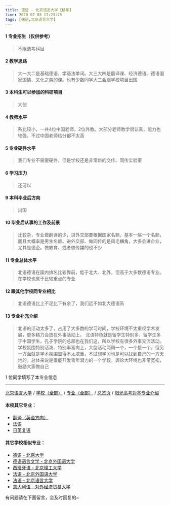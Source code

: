 ```yaml
---
title: 德语 - 北京语言大学【精华】
time: 2020-07-08 17:23:25
tags: [德语,北京语言大学]
---
```

#### 1 专业招生（仅供参考）  
> 不限选考科目 


#### 2 教学思路
> 大一大二是基础德语，学语法单词。大三大四是翻译课、经济德语、德语国家国情、文化之类的课。也有少数同学大三会跟学校项目出国


#### 3 本科生可以参加的科研项目
>  大创


#### 4 教师水平
> 系比较小，一共4位中国老师，2位外教。大部分老师教学很认真，能力也较强，不过中国老师给分都不太高


#### 5 专业硬件水平
> 我们专业不需要硬件，但是学校还是非常新的交传、同传实验室


#### 6 学习压力
> 还可以


#### 9 本科毕业后方向
> 出国


#### 10 毕业后从事的工作及前景
> 比较杂，专业做翻译的少，进外交部要根据国家名额，基本一届一个名额，而且大概率是男生名额。进外交部、做同传的是凤毛麟角，大多会进企业，尤其是德企。做教育、或者做传媒的也不少


#### 11 专业总体水平
> 北语德语在国内排名比较靠前，低于北大、北外，但高于大多数德语专业。在学校也属于比较重点的专业


#### 12 跟其他学校同专业相比
> 北语德语比上不足比下有余了，我们远不如北大德语系


#### 13 专业补充介绍
> 北语的活动太多了，占用了大多数的学习时间，学校环境不太重视学术发展，更多精力会放在外事活动上。
北语特色就是留学生特别多，留学生多于中国学生。孔子学院的总部也在我们这，所以学校有很多外事交流活动。学校氛围特别活泼、特别丰富向上，大型活动两周一个，一个接一个。但另一方面就是学术氛围显得不太浓重，不过想学习也是可以找到自己的一方天地的。总体来说是很能开发青年潜力的一个学校，舆论大环境也非常宽松，鼓励大家做自己

1 位同学填写了本专业信息
***
[北京语言大学](https://univgo.github.io/2020/07/08/72d03df75c1c) / [学校（全部）](https://univgo.github.io/2020/07/08/3efa6bcca419) / [专业（全部）](https://univgo.github.io/2020/07/08/2d4c6d3552c2) / [总览页](https://univgo.github.io/2020/07/08/445daeb4fa00) / [阳光高考对本专业介绍](http://gaokao.chsi.com.cn/sch/zyk/view.do?schId=73394622&specId=73383491)
#### 本校其它专业：
- [翻译（英语方向）](https://univgo.github.io/2020/07/08/dc7bfdf40376)
- [法语](https://univgo.github.io/2020/07/08/1ca0158bb953)
- [日英复语](https://univgo.github.io/2020/07/08/eb631d6c97eb)

#### 其它学校相似专业：
- [德语 - 北京大学](https://univgo.github.io/2020/07/08/8156427c0203)
- [德语语言文学 - 北京外国语大学](https://univgo.github.io/2020/07/08/fe641906d789)
- [西班牙语 - 北京理工大学](https://univgo.github.io/2020/07/08/e0901a0de766)
- [法语 - 北京外国语大学](https://univgo.github.io/2020/07/08/e666d920c112)
- [法语 - 北京语言大学](https://univgo.github.io/2020/07/08/1ca0158bb953)
- [意大利语 - 对外经济贸易大学](https://univgo.github.io/2020/07/08/08a3917b473c)


有问题请在下面留言，会及时回复的~
